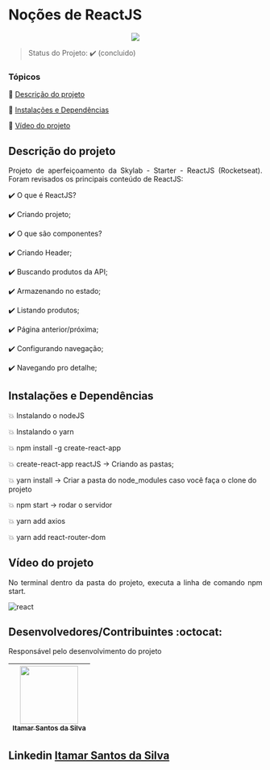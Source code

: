 <h1>Noções de ReactJS</h1> 

<p align="center">
  <img src="https://img.shields.io/static/v1?label=Linguagem&message=react.JS&color=blue&style=for-the-badge&logo=REACTJS"/>
</p>

> Status do Projeto: :heavy_check_mark: (concluido)
### Tópicos 

:small_blue_diamond: [Descrição do projeto](#descrição-do-projeto)

:small_blue_diamond: [Instalações e Dependências](#instalações-e-dependências)

:small_blue_diamond: [Vídeo do projeto](#vídeo-do-projeto)

## Descrição do projeto 

<p align="justify">
Projeto de aperfeiçoamento da Skylab - Starter - ReactJS (Rocketseat).
Foram revisados os principais conteúdo de ReactJS:
</p>

:heavy_check_mark: O que é ReactJS?

:heavy_check_mark: Criando projeto;

:heavy_check_mark: O que são componentes?

:heavy_check_mark: Criando Header;

:heavy_check_mark: Buscando produtos da API;

:heavy_check_mark: Armazenando no estado;

:heavy_check_mark: Listando produtos;

:heavy_check_mark: Página anterior/próxima;

:heavy_check_mark: Configurando navegação;

:heavy_check_mark: Navegando pro detalhe;

## Instalações e Dependências

:boom: Instalando o nodeJS

:boom: Instalando o yarn

:boom: npm install -g create-react-app

:boom: create-react-app reactJS -> Criando as pastas;

:boom: yarn install -> Criar a pasta do node_modules caso você faça o clone do projeto

:boom: npm start -> rodar o servidor

:boom: yarn add axios

:boom: yarn add react-router-dom

## Vídeo do projeto

<p align="justify">
No terminal dentro da pasta do projeto, executa a linha de comando npm start.<br>
</p>

![react](https://user-images.githubusercontent.com/54650669/110406976-d5146a00-8061-11eb-8cbf-a94794ec1f41.gif)


## Desenvolvedores/Contribuintes :octocat:

Responsável pelo desenvolvimento do projeto

| [<img src="https://avatars0.githubusercontent.com/u/54650669?s=460&u=256c0c28b9d5560d21d734ceedb09439a7521cc2&v=4" width=115><br><sub>Itamar Santos da Silva</sub>](https://github.com/itamar1986) |
| :---: |

## Linkedin <a href="https://www.linkedin.com/in/itamar-santos-da-silva-463b0a176" target="_blank"> Itamar Santos da Silva</a>
